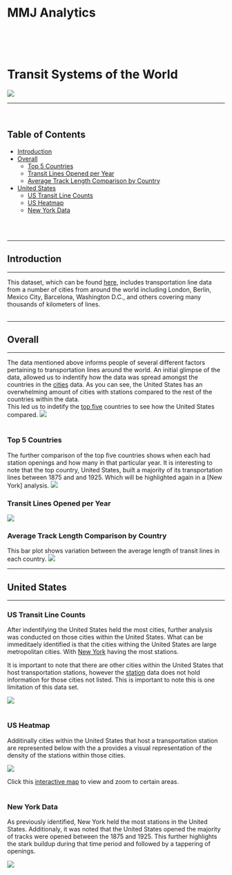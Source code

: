 # MMJ Analytics
<br />
<br />
<br />

# Transit Systems of the World
![](images/train-cover.jpg)

***
<br />

## Table of Contents
- [Introduction](#introduction)
- [Overall](#overall)
    - [Top 5 Countries](#top-5-countries)
    - [Transit Lines Opened per Year](#transit-lines-opened-per-year)
    - [Average Track Length Comparison by Country](#average-track-length-comparison-by-country)
- [United States](#united-states)
    - [US Transit Line Counts](#us-transit-line-counts)
    - [US Heatmap](#us-heatmap)
    - [New York Data](#new-york-data)
<br />
<br />

***
## **Introduction**
***
This dataset, which can be found [here](https://www.kaggle.com/datasets/citylines/city-lines), includes transportation line data from a number of cities from around the world including London, Berlin, Mexico City, Barcelona, Washington D.C., and others covering many thousands of kilometers of lines.
<br />
<br />

***
## **Overall**
***
The data mentioned above informs people of several different factors pertaining to transportation lines around the world. An initial glimpse of the data, allowed us to indentify how the data was spread amongst the countries in the [cities]("data/cities.csv) data. As you can see, the United States has an overwhelming amount of cities with stations compared to the rest of the countries within the data.<br />
This led us to indetify the [top five](#top-5-countries) countries to see how the United States compared.
![](images/iqr_plot.png)
<br />
<br />

### Top 5 Countries
The further comparison of the top five countries shows when each had station openings and how many in that particular year. It is interesting to note that the top country, United States, built a majority of its transportation lines between 1875 and and 1925. Which will be highlighted again in a [New York] analysis. 
![](images/top_5.png)
<br />

### Transit Lines Opened per Year
![](images/Transit_lines_opened_per_year.png)
<br />

### Average Track Length Comparison by Country
This bar plot shows variation between the average length of transit lines in each country.
![](images/track_length_number_correlation.png)

***
## United States
***

### US Transit Line Counts
After indentifying the United States held the most cities, further analysis was conducted on those cities within the United States. What can be immeditaely identified is that the cities withing the United States are large metropolitan cities. With [New York](#new-york-data) having the most stations.

It is important to note that there are other cities within the United States that host transportation stations, however the [station](data/stations.csv) data does not hold information for those cities not listed. This is important to note this is one limitation of this data set.

![](images/us_transit_lines.png)
<br />
<br />

### US Heatmap
Additinally cities within the United States that host a transportation station are represented below with the a provides a visual representation of the density of the stations within those cities.

![](images/us_heatmap.png) 

Click this [interactive map](http://127.0.0.1:5500/images/us_heatmap.html) to view and zoom to certain areas.
<br />
<br />

### New York Data
As previously identified, New York held the most stations in the United States. Additionaly, it was noted that the United States opened the majority of tracks were opened between the 1875 and 1925. This further highlights the stark buildup during that time period and followed by a tappering of openings.

![](images/new_york_track_length.png)